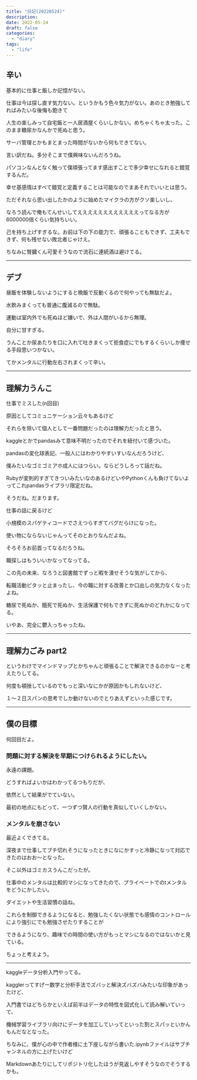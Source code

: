```yaml
---
title: "日記(20220524)"
description:
date: 2022-05-24
draft: false
categories:
  - "diary"
tags:
  - "life"
---
```


## 辛い

基本的に仕事と飯しか記憶がない。

仕事は今は探し直す気力ない。というかもう色々気力がない。あのとき勉強してればみたいな後悔も飽きて

人生の楽しみって自宅飯と一人居酒屋くらいしかない。めちゃくちゃ太った。このまま糖尿かなんかで死ぬと思う。

サーバ管理とかもまとまった時間がないから何もできてない。

言い訳だね。多分そこまで僕興味ないんだろうね。

パソコンなんとなく触って僕頑張ってます感出すことで多少幸せになれると錯覚するんだ。

幸せ基感情はすべて錯覚と定義することは可能なのでまあそれでいいとは思う。

ただそれなら思い出したかのように始めたマイクラの方がクソ楽しいし、

なろう読んで俺もてんせいしてええええええええええええってなる方が6000000倍くらい気持ちいい。

己を持ち上げすぎるな。お前は下の下の能力で、頑張ることもできず、工夫もできず、何も残せない敗北者じゃけえ。

ちなみに腎臓くん可愛そうなので流石に連続酒は避けてる。

---

## デブ

昼飯を体験しないようにすると晩飯で反動くるので何やっても無駄だよ。

水飲みまくっても普通に腹減るので無駄。

運動は室内外でも死ぬほど嫌いで、外は人間がいるから無理。

自分に甘すぎる。

うんことか尿あたりを口に入れて吐きまくって拒食症にでもするくらいしか痩せる手段思いつかない。

てかメンタルに行動左右されまくって辛い。

---

## 理解力うんこ

仕事でミスした(n回目)

原因としてコミュニケーション云々もあるけど

それらを除いて個人として一番問題だったのは理解力だったと思う。

kaggleとかでpandasみて意味不明だったのでそれを紐付いて感づいた。

pandasの変化球表記、一般人にはわかりやすいすいなんだろうけど、

僕みたいなゴミゴミアホ成人にはつらい。ならどうしろって話だね。

Rubyが変則的すぎてきついみたいなのあるけどいやPythonくんも負けてないよってこれpandasライブラリ限定だね。

そうだね。だまります。

仕事の話に戻るけど

小規模のスパゲティコードでさえつらすぎてバグだらけになった。

使い物にならないじゃんってそのとおりなんだよね。

そろそろお前首ってなるだろうね。

職探しはもういいかなってなってる。

この先の未来、なろうと図書館でずっと暇を潰せそうな気がしてから、

転職活動ピタッと止まったし、今の職に対する改善とか口出しの気力なくなったよね。

糖尿で死ぬか、餓死で死ぬか、生活保護で何もできずに死ぬかのどれかになってる。

いやあ、完全に鬱入っちゃったね。

---

## 理解力ごみ part2

というわけでマインドマップとかちゃんと頑張ることで解決できるのかなーと考えたりしてる。

何度も頓挫しているのでもっと深いなにかが原因かもしれないけど、

１〜２日スパンの思考でしか動けないのでとりあえずといった感じです。

---

## 僕の目標

何回目だよ。

### 問題に対する解決を早期につけられるようにしたい。

永遠の課題。

どうすればよいかはわかってるつもりだが、

依然として結果がでていない。

最初の地点にもどって、一つずつ賢人の行動を真似していくしかない。


### メンタルを崩さない

最近よくできてる。

深夜まで仕事してブチ切れそうになったときになにかすっと冷静になって対応できたのはおお〜となった。

そこ以外はゴミカスうんこだったが。

仕事中のメンタルは比較的マシになってきたので、プライベートでのtメンタルをどうにかしたい。

ダイエットや生活習慣の話ね。

これらを制御できるようになると、勉強したくない状態でも感情のコントロールにより強引にでも勉強させたりすることが

できるようになり、趣味での時間の使い方がもっとマシになるのではないかと見ている。

ちょっと考えよう。

---

kaggleデータ分析入門やってる。

kagglerってすげー数学と分析手法でズバッと解決ズバズバみたいな印象があったけど、

入門書ではどちらかといえば前半はデータの特性を図式化して読み解いていって、

機械学習ライブラリ向けにデータを加工していってといった割とスパッといかんもんだなとなった。

ちなみに、僕が心の中で作者様に土下座しながら書いた.ipynbファイルはサブチャンネルの方に上げたいけど

Markdownあたりにしてリポジトリ化したほうが見返しやすそうなのでそうするかも。
